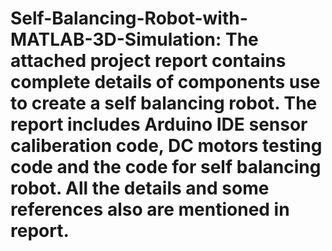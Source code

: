 # Self-Balancing-Robot-with-MATLAB-3D-Simulation: The attached project report contains complete details of components use to create a self balancing robot. The report includes Arduino IDE sensor caliberation code, DC motors testing code and the code for self balancing robot. All the details and some references also are mentioned in report.
